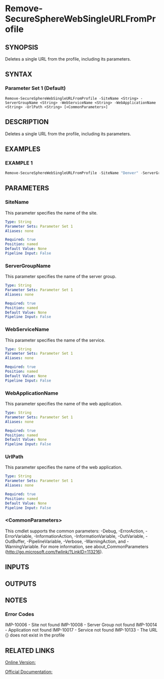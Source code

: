﻿# Remove-SecureSphereWebSingleURLFromProfile

## SYNOPSIS
Deletes a single URL from the profile, including its parameters.

## SYNTAX

### Parameter Set 1 (Default)
```
Remove-SecureSphereWebSingleURLFromProfile -SiteName <String> -ServerGroupName <String> -WebServiceName <String> -WebApplicationName <String> -UrlPath <String> [<CommonParameters>]
```

## DESCRIPTION
Deletes a single URL from the profile, including its parameters.

## EXAMPLES

### EXAMPLE 1

```powershell
Remove-SecureSphereWebSingleURLFromProfile -SiteName "Denver" -ServerGroupName "HR-Prod" -WebServiceName "ODS-WebService" -WebApplicationName "Official-Website" -UrlPath "some_path_url"
```

## PARAMETERS

### SiteName
This parameter specifies the name of the site.

```yaml
Type: String
Parameter Sets: Parameter Set 1
Aliases: none

Required: true
Position: named
Default Value: None
Pipeline Input: False
```

### ServerGroupName
This parameter specifies the name of the server group.

```yaml
Type: String
Parameter Sets: Parameter Set 1
Aliases: none

Required: true
Position: named
Default Value: None
Pipeline Input: False
```

### WebServiceName
This parameter specifies the name of the service.

```yaml
Type: String
Parameter Sets: Parameter Set 1
Aliases: none

Required: true
Position: named
Default Value: None
Pipeline Input: False
```

### WebApplicationName
This parameter specifies the name of the web application.

```yaml
Type: String
Parameter Sets: Parameter Set 1
Aliases: none

Required: true
Position: named
Default Value: None
Pipeline Input: False
```

### UrlPath
This parameter specifies the name of the web application.

```yaml
Type: String
Parameter Sets: Parameter Set 1
Aliases: none

Required: true
Position: named
Default Value: None
Pipeline Input: False
```

### \<CommonParameters\>
This cmdlet supports the common parameters: -Debug, -ErrorAction, -ErrorVariable, -InformationAction, -InformationVariable, -OutVariable, -OutBuffer, -PipelineVariable, -Verbose, -WarningAction, and -WarningVariable. For more information, see about_CommonParameters (http://go.microsoft.com/fwlink/?LinkID=113216).

## INPUTS

## OUTPUTS

## NOTES

### Error Codes
IMP-10006 - Site not found
IMP-10008 - Server Group not found
IMP-10014 - Application not found
IMP-10017 - Service not found
IMP-10133 - The URL {} does not exist in the profile

## RELATED LINKS

[Online Version:](https://github.com/akshinmustafayev/Documentation/MD)

[Official Documentation:](https://docs.imperva.com/bundle/v13.6-api-reference-guide/page/66157.htm)



